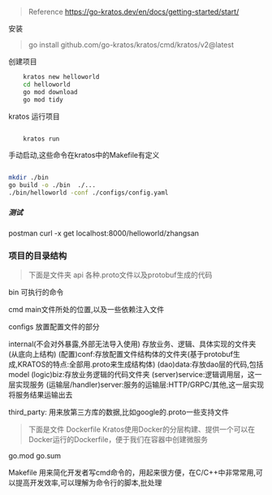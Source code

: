 > Reference https://go-kratos.dev/en/docs/getting-started/start/

安装
>  go install github.com/go-kratos/kratos/cmd/kratos/v2@latest

创建项目
```bash
    kratos new helloworld
    cd helloworld
    go mod download
    go mod tidy
```

kratos 运行项目
```bash

    kratos run

```

手动启动,这些命令在kratos中的Makefile有定义
```bash

mkdir ./bin
go build -o ./bin  ./...
./bin/helloworld -conf ./configs/config.yaml

```


##### 测试
postman
curl -x get localhost:8000/helloworld/zhangsan


### 项目的目录结构
> 下面是文件夹
api
    各种.proto文件以及protobuf生成的代码

bin
    可执行的命令

cmd 
    main文件所处的位置,以及一些依赖注入文件

configs
    放置配置文件的部分

internal(不会对外暴露,外部无法导入使用)
    存放业务、逻辑、具体实现的文件夹 (从底向上结构)
    (配置)conf:存放配置文件结构体的文件夹(基于protobuf生成,KRATOS的特点:全部用.proto来生成结构体)
    (dao)data:存放dao层的代码,包括model
    (logic)biz:存放业务逻辑的代码文件夹 
    (server)service:逻辑调用层，这一层实现服务
    (运输层/handler)server:服务的运输层:HTTP/GRPC/其他,这一层实现将服务结果运输出去

third_party:
    用来放第三方库的数据,比如google的.proto一些支持文件


> 下面是文件
Dockerfile
    Kratos使用Docker的分层构建、提供一个可以在Docker运行的Dockerfile，便于我们在容器中创建微服务

go.mod
go.sum

Makefile
    用来简化开发者写cmd命令的，用起来很方便，在C/C++中非常常用,可以提高开发效率,可以理解为命令行的脚本,批处理


